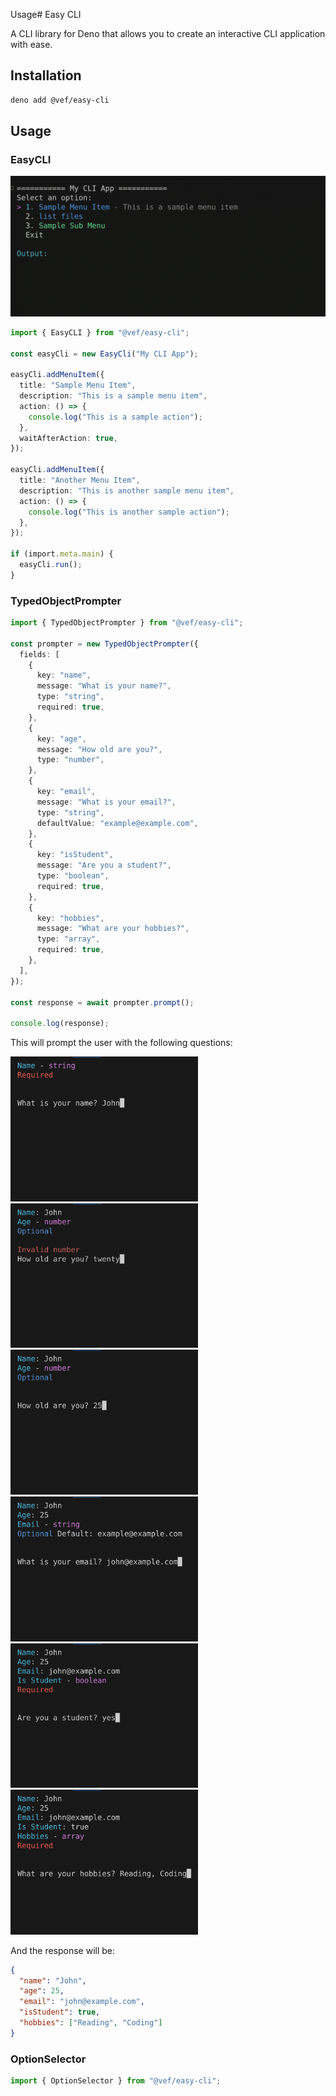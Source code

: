 Usage# Easy CLI

A CLI library for Deno that allows you to create an interactive CLI application
with ease.

## Installation

```bash
deno add @vef/easy-cli
```

## Usage

### EasyCLI

![EasyCLI](docs/images/easy_cli.gif)

```typescript
import { EasyCLI } from "@vef/easy-cli";

const easyCli = new EasyCli("My CLI App");

easyCli.addMenuItem({
  title: "Sample Menu Item",
  description: "This is a sample menu item",
  action: () => {
    console.log("This is a sample action");
  },
  waitAfterAction: true,
});

easyCli.addMenuItem({
  title: "Another Menu Item",
  description: "This is another sample menu item",
  action: () => {
    console.log("This is another sample action");
  },
});

if (import.meta.main) {
  easyCli.run();
}
```

### TypedObjectPrompter

```typescript
import { TypedObjectPrompter } from "@vef/easy-cli";

const prompter = new TypedObjectPrompter({
  fields: [
    {
      key: "name",
      message: "What is your name?",
      type: "string",
      required: true,
    },
    {
      key: "age",
      message: "How old are you?",
      type: "number",
    },
    {
      key: "email",
      message: "What is your email?",
      type: "string",
      defaultValue: "example@example.com",
    },
    {
      key: "isStudent",
      message: "Are you a student?",
      type: "boolean",
      required: true,
    },
    {
      key: "hobbies",
      message: "What are your hobbies?",
      type: "array",
      required: true,
    },
  ],
});

const response = await prompter.prompt();

console.log(response);
```

This will prompt the user with the following questions:

<span>
<img src="docs/images/op1.png" width="300">
</span>
<span>
<img src="docs/images/op6.png" width="300">
</span>
<span>
<img src="docs/images/op2.png" width="300">
</span>
<span>
<img src="docs/images/op3.png" width="300">
</span>
<span>
<img src="docs/images/op4.png" width="300">
</span>
<span>
<img src="docs/images/op5.png" width="300">
</span>

And the response will be:

```json
{
  "name": "John",
  "age": 25,
  "email": "john@example.com",
  "isStudent": true,
  "hobbies": ["Reading", "Coding"]
}
```

### OptionSelector

```typescript
import { OptionSelector } from "@vef/easy-cli";
```
